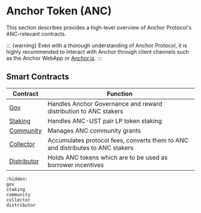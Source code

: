 # Anchor Token (ANC)

This section describes provides a high-level overview of Anchor Protocol's ANC-relevant contracts.

::: {warning}
Even with a thorough understanding of Anchor Protocol, it is highly recommended to interact with Anchor through client channels such as the Anchor WebApp or [Anchor.js](../../developers-terra/anchor.js.md).
:::

## Smart Contracts

| Contract                      | Function                                                                       |
| ----------------------------- | ------------------------------------------------------------------------------ |
| [Gov](gov.md)                 | Handles Anchor Governance and reward distribution to ANC stakers               |
| [Staking](staking.md)         | Handles ANC-UST pair LP token staking                                          |
| [Community](community.md)     | Manages ANC community grants                                                   |
| [Collector](collector.md)     | Accumulates protocol fees, converts them to ANC and distributes to ANC stakers |
| [Distributor](distributor.md) | Holds ANC tokens which are to be used as borrower incentives                   |

```{toctree}
:hidden:
gov
staking
community
collector
distributor
```